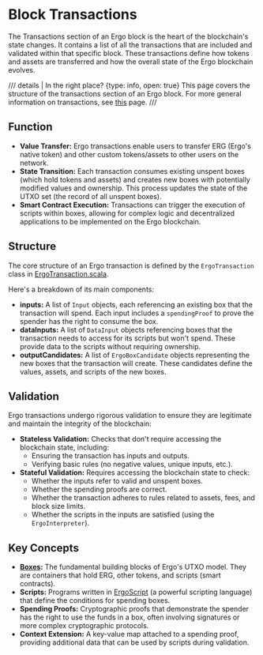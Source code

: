 # Block Transactions

The Transactions section of an Ergo block is the heart of the blockchain's state changes. It contains a list of all the transactions that are included and validated within that specific block. These transactions define how tokens and assets are transferred and how the overall state of the Ergo blockchain evolves.

/// details | In the right place? 
    {type: info, open: true}
This page covers the structure of the transactions section of an Ergo block. For more general information on transactions, see [this](transactions.md) page.
///
## Function

* **Value Transfer:**  Ergo transactions enable users to transfer ERG (Ergo's native token) and other custom tokens/assets to other users on the network.
* **State Transition:** Each transaction consumes existing unspent boxes (which hold tokens and assets) and creates new boxes with potentially modified values and ownership. This process updates the state of the UTXO set (the record of all unspent boxes).
* **Smart Contract Execution:** Transactions can trigger the execution of scripts within boxes, allowing for complex logic and decentralized applications to be implemented on the Ergo blockchain.

## Structure

The core structure of an Ergo transaction is defined by the `ErgoTransaction` class in [ErgoTransaction.scala](https://github.com/ergoplatform/ergo/blob/master/ergo-core/src/main/scala/org/ergoplatform/modifiers/mempool/ErgoTransaction.scala). 


Here's a breakdown of its main components:

* **inputs:**  A list of `Input` objects, each referencing an existing box that the transaction will spend. Each input includes a `spendingProof` to prove the spender has the right to consume the box.
* **dataInputs:** A list of `DataInput` objects referencing boxes that the transaction needs to access for its scripts but won't spend. These provide data to the scripts without requiring ownership.
* **outputCandidates:** A list of `ErgoBoxCandidate` objects representing the new boxes that the transaction will create. These candidates define the values, assets, and scripts of the new boxes.

## Validation

Ergo transactions undergo rigorous validation to ensure they are legitimate and maintain the integrity of the blockchain:

* **Stateless Validation:**  Checks that don't require accessing the blockchain state, including:
    *  Ensuring the transaction has inputs and outputs.
    *  Verifying basic rules (no negative values, unique inputs, etc.).
* **Stateful Validation:**  Requires accessing the blockchain state to check:
    *  Whether the inputs refer to valid and unspent boxes.
    *  Whether the spending proofs are correct.
    *  Whether the transaction adheres to rules related to assets, fees, and block size limits.
    *  Whether the scripts in the inputs are satisfied (using the `ErgoInterpreter`).

## Key Concepts

* **[Boxes](boxes.md):** The fundamental building blocks of Ergo's UTXO model. They are containers that hold ERG, other tokens, and scripts (smart contracts).
* **Scripts:**  Programs written in [ErgoScript](ergoscript.md) (a powerful scripting language) that define the conditions for spending boxes.
* **Spending Proofs:** Cryptographic proofs that demonstrate the spender has the right to use the funds in a box, often involving signatures or more complex cryptographic protocols.
* **Context Extension:** A key-value map attached to a spending proof, providing additional data that can be used by scripts during validation.


